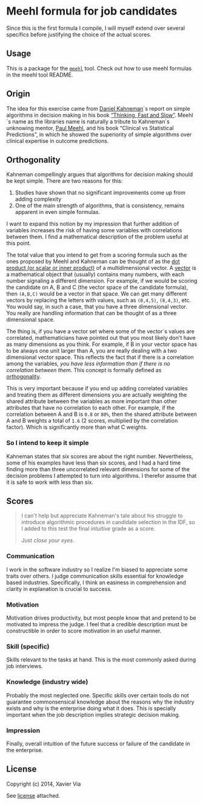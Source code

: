 Meehl formula for job candidates
================================

Since this is the first formula I compile, I will myself extend over several specifics before justifying the choice of the actual scores.

Usage
-----

This is a package for the [`meehl`](https://github.com/xaviervia/meehl) tool. Check out how to use meehl formulas in the meehl tool README.

Origin
------

The idea for this exercise came from [Daniel Kahneman](https://en.wikipedia.org/wiki/Daniel_Kahneman)´s report on simple algorithms in decision making in his book [“Thinking, Fast and Slow”](https://en.wikipedia.org/wiki/Thinking,_Fast_and_Slow). Meehl´s name as the libraries name is naturally a tribute to Kahneman´s unknowing mentor, [Paul Meehl](https://en.wikipedia.org/wiki/Paul_E._Meehl), and his book “Clinical vs Statistical Predictions”, in which he showed the superiority of simple algorithms over clinical expertise in outcome predictions.

Orthogonality
-------------

Kahneman compellingly argues that algorithms for decision making should be kept simple. There are two reasons for this:

1. Studies have shown that no significant improvements come up from adding complexity
2. One of the main strength of algorithms, that is consistency, remains apparent in even simple formulas.

I want to expand this notion by my impression that further addition of variables increases the risk of having some variables with correlations between them. I find a mathematical description of the problem useful at this point.

The total value that you intend to get from a scoring formula such as the ones proposed by Meehl and Kahneman can be thought of as the [dot product (or scalar or inner product)](https://en.wikipedia.org/wiki/Dot_product) of a multidimensional vector. A [vector](https://en.wikipedia.org/wiki/Vector) is a mathematical object that (usually) contains many numbers, with each number signaling a different dimension. For example, if we would be scoring the candidate on A, B and C (the vector space of the candidate formula), then `(A,B,C)` would be a vector in that space. We can get many different vectors by replacing the letters with values, such as `(0,4,5)`, `(8,4,3)`, etc. You would say, in such a case, that you have a three dimensional vector. You really are handling information that can be thought of as a three dimensional space.

The thing is, if you have a vector set where some of the vector´s values are correlated, mathematicians have pointed out that you most likely don't have as many dimensions as you think. For example, if B in your vector space has to be always one unit larger than A, you are really dealing with a two dimensional vector space. This reflects the fact that if there is a correlation among the variables, _you have less information than if there is no correlation between them_. This concept is formally defined as [orthogonality](https://en.wikipedia.org/wiki/Orthogonality).

This is very important because if you end up adding correlated variables and treating them as different dimensions you are actually weighting the shared attribute between the variables as more important than other attributes that have no correlation to each other. For example, if the correlation between A and B is `0.8` or `80%`, then the shared attribute between A and B weights a total of `1.6` (2 scores, multiplied by the correlation factor). Which is significantly more than what C weights.

### So I intend to keep it simple

Kahneman states that six scores are about the right number. Nevertheless, some of his examples have less than six scores, and I had a hard time finding more than three uncorrelated relevant dimensions for some of the decision problems I attempted to turn into algorithms. I therefor assume that it is safe to work with less than six.

Scores
------


> I can't help but appreciate Kahneman's tale about his struggle to introduce algorithmic procedures in candidate selection in the IDF, so I added to this test the final _intuitive_ grade as a score.
>
> Just _close your eyes_.

### Communication

I work in the software industry so I realize I'm biased to appreciate some traits over others. I judge communication skills essential for knowledge based industries. Specifically, I think an easiness in comprehension and clarity in explanation is crucial to success.

### Motivation

Motivation drives productivity, but most people know that and pretend to be motivated to impress the judge. I feel that a credible description must be constructible in order to score motivation in an useful manner.

### Skill (specific)

Skills relevant to the tasks at hand. This is the most commonly asked during job interviews.

### Knowledge (industry wide)

Probably the most neglected one. Specific skills over certain tools do not guarantee commonsensical knowledge about the reasons why the industry exists and why is the enterprise doing what it does. This is specially important when the job description implies strategic decision making.

### Impression

Finally, overall intuition of the future success or failure of the candidate in the enterprise.

License
-------
Copyright (c) 2014, Xavier Via

See [license](LICENSE) attached.
